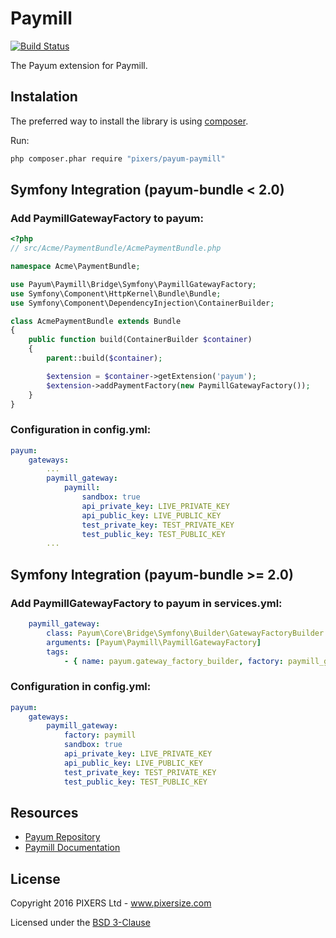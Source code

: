 # Paymill

[![Build Status](https://travis-ci.org/pixers/payum-paymill.png?branch=master)](https://travis-ci.org/pixers/payum-paymill)

The Payum extension for Paymill.

## Instalation

The preferred way to install the library is using [composer](http://getcomposer.org/).

Run:

```bash
php composer.phar require "pixers/payum-paymill"
```

## Symfony Integration (payum-bundle < 2.0)

### Add PaymillGatewayFactory to payum:

```php
<?php
// src/Acme/PaymentBundle/AcmePaymentBundle.php

namespace Acme\PaymentBundle;

use Payum\Paymill\Bridge\Symfony\PaymillGatewayFactory;
use Symfony\Component\HttpKernel\Bundle\Bundle;
use Symfony\Component\DependencyInjection\ContainerBuilder;

class AcmePaymentBundle extends Bundle
{
    public function build(ContainerBuilder $container)
    {
        parent::build($container);

        $extension = $container->getExtension('payum');
        $extension->addPaymentFactory(new PaymillGatewayFactory());
    }
}
```

### Configuration in config.yml:

```yaml
payum:
    gateways:
        ...
        paymill_gateway:
            paymill:
                sandbox: true
                api_private_key: LIVE_PRIVATE_KEY
                api_public_key: LIVE_PUBLIC_KEY
                test_private_key: TEST_PRIVATE_KEY
                test_public_key: TEST_PUBLIC_KEY
        ...
```

## Symfony Integration (payum-bundle >= 2.0)

### Add PaymillGatewayFactory to payum in services.yml:

```yaml
    paymill_gateway:
        class: Payum\Core\Bridge\Symfony\Builder\GatewayFactoryBuilder
        arguments: [Payum\Paymill\PaymillGatewayFactory]
        tags:
            - { name: payum.gateway_factory_builder, factory: paymill_gateway }
```

### Configuration in config.yml:

```yaml
payum:
    gateways:
        paymill_gateway:
            factory: paymill
            sandbox: true
            api_private_key: LIVE_PRIVATE_KEY
            api_public_key: LIVE_PUBLIC_KEY
            test_private_key: TEST_PRIVATE_KEY
            test_public_key: TEST_PUBLIC_KEY
```

## Resources

* [Payum Repository](https://github.com/Payum/Payum)
* [Paymill Documentation](https://developers.paymill.com/)

## License

Copyright 2016 PIXERS Ltd - www.pixersize.com

Licensed under the [BSD 3-Clause](LICENSE)